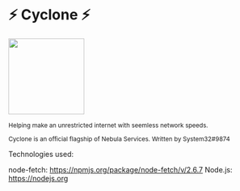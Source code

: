 # ⚡ Cyclone ⚡

<img src="https://ant-network.net/images/cyclone2.png" width="150px"></img><br>

  <p style="font-size:12px;">Helping make an unrestricted internet with seemless network speeds.</p>
  <p style="font-size:12px;">Cyclone is an official flagship of Nebula Services. Written by System32#9874</p>

Technologies used:

node-fetch: https://npmjs.org/package/node-fetch/v/2.6.7
Node.js: https://nodejs.org
